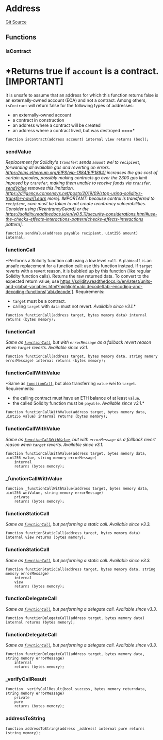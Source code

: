 # Address
[Git Source](https://github.com/KlimaDAO/klimadao-solidity/blob/b4fb0f4685d5fe4c80ffc162389dfe0abdfe9f39/src/protocol/tokens/regular/sKlimaToken_v2.sol)


## Functions
### isContract

*Returns true if `account` is a contract.
[IMPORTANT]
====
It is unsafe to assume that an address for which this function returns
false is an externally-owned account (EOA) and not a contract.
Among others, `isContract` will return false for the following
types of addresses:
- an externally-owned account
- a contract in construction
- an address where a contract will be created
- an address where a contract lived, but was destroyed
====*


```solidity
function isContract(address account) internal view returns (bool);
```

### sendValue

*Replacement for Solidity's `transfer`: sends `amount` wei to
`recipient`, forwarding all available gas and reverting on errors.
https://eips.ethereum.org/EIPS/eip-1884[EIP1884] increases the gas cost
of certain opcodes, possibly making contracts go over the 2300 gas limit
imposed by `transfer`, making them unable to receive funds via
`transfer`. [sendValue](/src/protocol/tokens/regular/sKlimaToken_v2.sol/library.Address.md#sendvalue) removes this limitation.
https://diligence.consensys.net/posts/2019/09/stop-using-soliditys-transfer-now/[Learn more].
IMPORTANT: because control is transferred to `recipient`, care must be
taken to not create reentrancy vulnerabilities. Consider using
{ReentrancyGuard} or the
https://solidity.readthedocs.io/en/v0.5.11/security-considerations.html#use-the-checks-effects-interactions-pattern[checks-effects-interactions pattern].*


```solidity
function sendValue(address payable recipient, uint256 amount) internal;
```

### functionCall

*Performs a Solidity function call using a low level `call`. A
plain`call` is an unsafe replacement for a function call: use this
function instead.
If `target` reverts with a revert reason, it is bubbled up by this
function (like regular Solidity function calls).
Returns the raw returned data. To convert to the expected return value,
use https://solidity.readthedocs.io/en/latest/units-and-global-variables.html?highlight=abi.decode#abi-encoding-and-decoding-functions[`abi.decode`].
Requirements:
- `target` must be a contract.
- calling `target` with `data` must not revert.
_Available since v3.1._*


```solidity
function functionCall(address target, bytes memory data) internal returns (bytes memory);
```

### functionCall

*Same as [`functionCall`](/lib/openzeppelin-contracts-upgradeable/contracts/mocks/AddressImplUpgradeable.sol/contract.AddressImplUpgradeable.md#functioncall), but with
`errorMessage` as a fallback revert reason when `target` reverts.
_Available since v3.1._*


```solidity
function functionCall(address target, bytes memory data, string memory errorMessage) internal returns (bytes memory);
```

### functionCallWithValue

*Same as [`functionCall`](/lib/openzeppelin-contracts-upgradeable/contracts/mocks/AddressImplUpgradeable.sol/contract.AddressImplUpgradeable.md#functioncall),
but also transferring `value` wei to `target`.
Requirements:
- the calling contract must have an ETH balance of at least `value`.
- the called Solidity function must be `payable`.
_Available since v3.1._*


```solidity
function functionCallWithValue(address target, bytes memory data, uint256 value) internal returns (bytes memory);
```

### functionCallWithValue

*Same as [`functionCallWithValue`](/lib/openzeppelin-contracts-upgradeable/contracts/mocks/AddressImplUpgradeable.sol/contract.AddressImplUpgradeable.md#functioncallwithvalue), but
with `errorMessage` as a fallback revert reason when `target` reverts.
_Available since v3.1._*


```solidity
function functionCallWithValue(address target, bytes memory data, uint256 value, string memory errorMessage)
    internal
    returns (bytes memory);
```

### _functionCallWithValue


```solidity
function _functionCallWithValue(address target, bytes memory data, uint256 weiValue, string memory errorMessage)
    private
    returns (bytes memory);
```

### functionStaticCall

*Same as [`functionCall`](/lib/openzeppelin-contracts-upgradeable/contracts/mocks/AddressImplUpgradeable.sol/contract.AddressImplUpgradeable.md#functioncall),
but performing a static call.
_Available since v3.3._*


```solidity
function functionStaticCall(address target, bytes memory data) internal view returns (bytes memory);
```

### functionStaticCall

*Same as [`functionCall`](/lib/openzeppelin-contracts-upgradeable/contracts/mocks/AddressImplUpgradeable.sol/contract.AddressImplUpgradeable.md#functioncall),
but performing a static call.
_Available since v3.3._*


```solidity
function functionStaticCall(address target, bytes memory data, string memory errorMessage)
    internal
    view
    returns (bytes memory);
```

### functionDelegateCall

*Same as [`functionCall`](/lib/openzeppelin-contracts-upgradeable/contracts/mocks/AddressImplUpgradeable.sol/contract.AddressImplUpgradeable.md#functioncall),
but performing a delegate call.
_Available since v3.3._*


```solidity
function functionDelegateCall(address target, bytes memory data) internal returns (bytes memory);
```

### functionDelegateCall

*Same as [`functionCall`](/lib/openzeppelin-contracts-upgradeable/contracts/mocks/AddressImplUpgradeable.sol/contract.AddressImplUpgradeable.md#functioncall),
but performing a delegate call.
_Available since v3.3._*


```solidity
function functionDelegateCall(address target, bytes memory data, string memory errorMessage)
    internal
    returns (bytes memory);
```

### _verifyCallResult


```solidity
function _verifyCallResult(bool success, bytes memory returndata, string memory errorMessage)
    private
    pure
    returns (bytes memory);
```

### addressToString


```solidity
function addressToString(address _address) internal pure returns (string memory);
```

